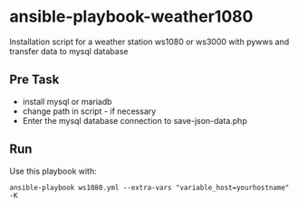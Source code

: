 # ansible-playbook-weather1080

Installation script for a weather station ws1080 or ws3000 with pywws and transfer data to mysql database

## Pre Task

* install mysql or mariadb
* change path in script - if necessary  
* Enter the mysql database connection to save-json-data.php

## Run

Use this playbook with:

```ansible-playbook ws1080.yml --extra-vars "variable_host=yourhostname" -K```


